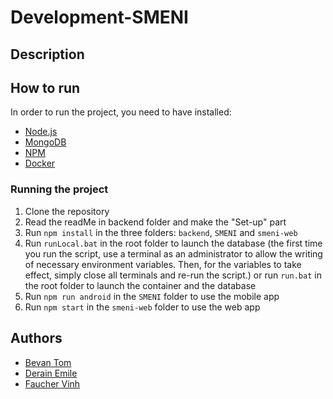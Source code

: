 # Development-SMENI

## Description


## How to run
In order to run the project, you need to have installed:
- [Node.js](https://nodejs.org/en/)
- [MongoDB](https://www.mongodb.com/)
- [NPM](https://www.npmjs.com/)
- [Docker](https://www.docker.com/)

### Running the project
1. Clone the repository
2. Read the readMe in backend folder and make the "Set-up" part
3. Run `npm install` in the three folders: `backend`, `SMENI` and `smeni-web`
4. Run `runLocal.bat` in the root folder to launch the database 
(the first time you run the script, use a terminal as an administrator to allow the writing of necessary environment variables. Then, for the variables to take effect, simply close all terminals and re-run the script.)
or run `run.bat` in the root folder to launch the container and the database
5. Run `npm run android` in the `SMENI` folder to use the mobile app
6. Run `npm start` in the `smeni-web` folder to use the web app


## Authors
- [Bevan Tom](https://github.com/TomBevanIUT)
- [Derain Emile](https://github.com/EmileDerain)
- [Faucher Vinh](https://github.com/Supervinh)
